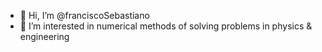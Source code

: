 - 👋 Hi, I’m @franciscoSebastiano
- 👀 I’m interested in numerical methods of solving problems in physics & engineering
<!---
franciscoSebastiano/franciscoSebastiano is a ✨ special ✨ repository because its `README.md` (this file) appears on your GitHub profile.
You can click the Preview link to take a look at your changes.
--->
